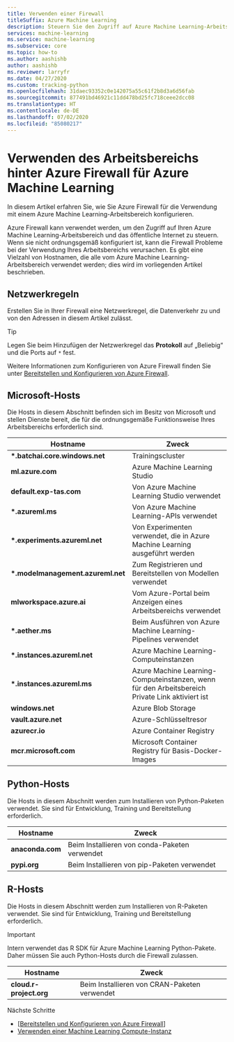 ```yaml
---
title: Verwenden einer Firewall
titleSuffix: Azure Machine Learning
description: Steuern Sie den Zugriff auf Azure Machine Learning-Arbeitsbereiche mit Azure Firewall. Erfahren Sie mehr über die Hosts, die Sie über die Firewall zulassen müssen, damit Azure Machine Learning ordnungsgemäß funktioniert.
services: machine-learning
ms.service: machine-learning
ms.subservice: core
ms.topic: how-to
ms.author: aashishb
author: aashishb
ms.reviewer: larryfr
ms.date: 04/27/2020
ms.custom: tracking-python
ms.openlocfilehash: 31daec93352c0e142075a55c61f2b8d3a6d56fab
ms.sourcegitcommit: 877491bd46921c11dd478bd25fc718ceee2dcc08
ms.translationtype: HT
ms.contentlocale: de-DE
ms.lasthandoff: 07/02/2020
ms.locfileid: "85080217"
---
```

# <a name="use-workspace-behind-azure-firewall-for-azure-machine-learning"></a>Verwenden des Arbeitsbereichs hinter Azure Firewall für Azure Machine Learning

In diesem Artikel erfahren Sie, wie Sie Azure Firewall für die Verwendung mit einem Azure Machine Learning-Arbeitsbereich konfigurieren.

Azure Firewall kann verwendet werden, um den Zugriff auf Ihren Azure Machine Learning-Arbeitsbereich und das öffentliche Internet zu steuern. Wenn sie nicht ordnungsgemäß konfiguriert ist, kann die Firewall Probleme bei der Verwendung Ihres Arbeitsbereichs verursachen. Es gibt eine Vielzahl von Hostnamen, die alle vom Azure Machine Learning-Arbeitsbereich verwendet werden; dies wird im vorliegenden Artikel beschrieben.

## <a name="network-rules"></a>Netzwerkregeln

Erstellen Sie in Ihrer Firewall eine Netzwerkregel, die Datenverkehr zu und von den Adressen in diesem Artikel zulässt.

> [!TIP]
> Legen Sie beim Hinzufügen der Netzwerkregel das __Protokoll__ auf „Beliebig“ und die Ports auf `*` fest.
>
> Weitere Informationen zum Konfigurieren von Azure Firewall finden Sie unter [Bereitstellen und Konfigurieren von Azure Firewall](../firewall/tutorial-firewall-deploy-portal.md#configure-a-network-rule).

## <a name="microsoft-hosts"></a>Microsoft-Hosts

Die Hosts in diesem Abschnitt befinden sich im Besitz von Microsoft und stellen Dienste bereit, die für die ordnungsgemäße Funktionsweise Ihres Arbeitsbereichs erforderlich sind.

| **Hostname** | **Zweck** |
| ---- | ---- |
| **\*.batchai.core.windows.net** | Trainingscluster |
| **ml.azure.com** | Azure Machine Learning Studio |
| **default.exp-tas.com** | Von Azure Machine Learning Studio verwendet |
| **\*.azureml.ms** | Von Azure Machine Learning-APIs verwendet |
| **\*.experiments.azureml.net** | Von Experimenten verwendet, die in Azure Machine Learning ausgeführt werden |
| **\*.modelmanagement.azureml.net** | Zum Registrieren und Bereitstellen von Modellen verwendet|
| **mlworkspace.azure.ai** | Vom Azure-Portal beim Anzeigen eines Arbeitsbereichs verwendet |
| **\*.aether.ms** | Beim Ausführen von Azure Machine Learning-Pipelines verwendet |
| **\*.instances.azureml.net** | Azure Machine Learning-Computeinstanzen |
| **\*.instances.azureml.ms** | Azure Machine Learning-Computeinstanzen, wenn für den Arbeitsbereich Private Link aktiviert ist |
| **windows.net** | Azure Blob Storage |
| **vault.azure.net** | Azure-Schlüsseltresor |
| **azurecr.io** | Azure Container Registry |
| **mcr.microsoft.com** | Microsoft Container Registry für Basis-Docker-Images |

## <a name="python-hosts"></a>Python-Hosts

Die Hosts in diesem Abschnitt werden zum Installieren von Python-Paketen verwendet. Sie sind für Entwicklung, Training und Bereitstellung erforderlich. 

| **Hostname** | **Zweck** |
| ---- | ---- |
| **anaconda.com** | Beim Installieren von conda-Paketen verwendet |
| **pypi.org** | Beim Installieren von pip-Paketen verwendet |

## <a name="r-hosts"></a>R-Hosts

Die Hosts in diesem Abschnitt werden zum Installieren von R-Paketen verwendet. Sie sind für Entwicklung, Training und Bereitstellung erforderlich.

> [!IMPORTANT]
> Intern verwendet das R SDK für Azure Machine Learning Python-Pakete. Daher müssen Sie auch Python-Hosts durch die Firewall zulassen.

| **Hostname** | **Zweck** |
| ---- | ---- |
| **cloud.r-project.org** | Beim Installieren von CRAN-Paketen verwendet |

Nächste Schritte

* [[Bereitstellen und Konfigurieren von Azure Firewall](../firewall/tutorial-firewall-deploy-portal.md)]
* [Verwenden einer Machine Learning Compute-Instanz](how-to-enable-virtual-network.md)
